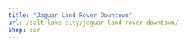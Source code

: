 ```yaml
---
title: "Jaguar Land Rover Downtown"
url: /salt-lake-city/jaguar-land-rover-downtown/
shop: car
---
```

